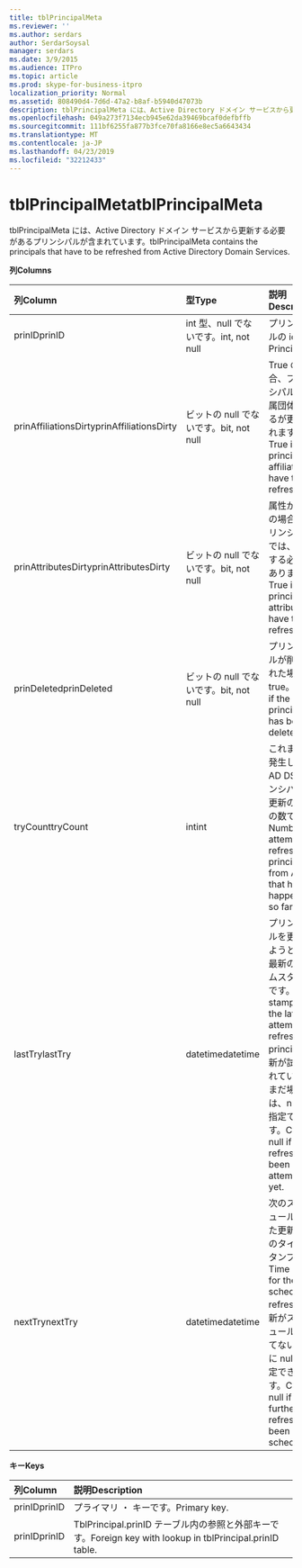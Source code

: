 ```yaml
---
title: tblPrincipalMeta
ms.reviewer: ''
ms.author: serdars
author: SerdarSoysal
manager: serdars
ms.date: 3/9/2015
ms.audience: ITPro
ms.topic: article
ms.prod: skype-for-business-itpro
localization_priority: Normal
ms.assetid: 808490d4-7d6d-47a2-b8af-b5940d47073b
description: tblPrincipalMeta には、Active Directory ドメイン サービスから更新する必要があるプリンシパルが含まれています。
ms.openlocfilehash: 049a273f7134ecb945e62da39469bcaf0defbffb
ms.sourcegitcommit: 111bf6255fa877b3fce70fa8166e8ec5a6643434
ms.translationtype: MT
ms.contentlocale: ja-JP
ms.lasthandoff: 04/23/2019
ms.locfileid: "32212433"
---
```

# <a name="tblprincipalmeta"></a><span data-ttu-id="96c33-103">tblPrincipalMeta</span><span class="sxs-lookup"><span data-stu-id="96c33-103">tblPrincipalMeta</span></span>
 
<span data-ttu-id="96c33-104">tblPrincipalMeta には、Active Directory ドメイン サービスから更新する必要があるプリンシパルが含まれています。</span><span class="sxs-lookup"><span data-stu-id="96c33-104">tblPrincipalMeta contains the principals that have to be refreshed from Active Directory Domain Services.</span></span>
  
<span data-ttu-id="96c33-105">**列**</span><span class="sxs-lookup"><span data-stu-id="96c33-105">**Columns**</span></span>

|<span data-ttu-id="96c33-106">**列**</span><span class="sxs-lookup"><span data-stu-id="96c33-106">**Column**</span></span>|<span data-ttu-id="96c33-107">**型**</span><span class="sxs-lookup"><span data-stu-id="96c33-107">**Type**</span></span>|<span data-ttu-id="96c33-108">**説明**</span><span class="sxs-lookup"><span data-stu-id="96c33-108">**Description**</span></span>|
|:-----|:-----|:-----|
|<span data-ttu-id="96c33-109">prinID</span><span class="sxs-lookup"><span data-stu-id="96c33-109">prinID</span></span>  <br/> |<span data-ttu-id="96c33-110">int 型、null でないです。</span><span class="sxs-lookup"><span data-stu-id="96c33-110">int, not null</span></span>  <br/> |<span data-ttu-id="96c33-111">プリンシパルの id。</span><span class="sxs-lookup"><span data-stu-id="96c33-111">Principal ID.</span></span>  <br/> |
|<span data-ttu-id="96c33-112">prinAffiliationsDirty</span><span class="sxs-lookup"><span data-stu-id="96c33-112">prinAffiliationsDirty</span></span>  <br/> |<span data-ttu-id="96c33-113">ビットの null でないです。</span><span class="sxs-lookup"><span data-stu-id="96c33-113">bit, not null</span></span>  <br/> |<span data-ttu-id="96c33-114">True の場合、プリンシパルの所属団体があるが更新されます。</span><span class="sxs-lookup"><span data-stu-id="96c33-114">True if principal affiliations have to be refreshed.</span></span>  <br/> |
|<span data-ttu-id="96c33-115">prinAttributesDirty</span><span class="sxs-lookup"><span data-stu-id="96c33-115">prinAttributesDirty</span></span>  <br/> |<span data-ttu-id="96c33-116">ビットの null でないです。</span><span class="sxs-lookup"><span data-stu-id="96c33-116">bit, not null</span></span>  <br/> |<span data-ttu-id="96c33-117">属性が true の場合、プリンシパルでは、更新する必要があります。</span><span class="sxs-lookup"><span data-stu-id="96c33-117">True if principal attributes have to be refreshed.</span></span>  <br/> |
|<span data-ttu-id="96c33-118">prinDeleted</span><span class="sxs-lookup"><span data-stu-id="96c33-118">prinDeleted</span></span>  <br/> |<span data-ttu-id="96c33-119">ビットの null でないです。</span><span class="sxs-lookup"><span data-stu-id="96c33-119">bit, not null</span></span>  <br/> |<span data-ttu-id="96c33-120">プリンシパルが削除された場合は true。</span><span class="sxs-lookup"><span data-stu-id="96c33-120">True if the principal has been deleted.</span></span>  <br/> |
|<span data-ttu-id="96c33-121">tryCount</span><span class="sxs-lookup"><span data-stu-id="96c33-121">tryCount</span></span>  <br/> |<span data-ttu-id="96c33-122">int</span><span class="sxs-lookup"><span data-stu-id="96c33-122">int</span></span>  <br/> |<span data-ttu-id="96c33-123">これまでに発生した AD DS プリンシパルの更新の試行の数です。</span><span class="sxs-lookup"><span data-stu-id="96c33-123">Number of attempts to refresh the principal from AD DS that have happened so far.</span></span>  <br/> |
|<span data-ttu-id="96c33-124">lastTry</span><span class="sxs-lookup"><span data-stu-id="96c33-124">lastTry</span></span>  <br/> |<span data-ttu-id="96c33-125">datetime</span><span class="sxs-lookup"><span data-stu-id="96c33-125">datetime</span></span>  <br/> |<span data-ttu-id="96c33-126">プリンシパルを更新しようとして最新のタイムスタンプです。</span><span class="sxs-lookup"><span data-stu-id="96c33-126">Time stamp from the latest attempt to refresh the principal.</span></span> <span data-ttu-id="96c33-127">更新が試行されていないまだ場合は、null を指定できます。</span><span class="sxs-lookup"><span data-stu-id="96c33-127">Can be null if no refresh has been attempted yet.</span></span>  <br/> |
|<span data-ttu-id="96c33-128">nextTry</span><span class="sxs-lookup"><span data-stu-id="96c33-128">nextTry</span></span>  <br/> |<span data-ttu-id="96c33-129">datetime</span><span class="sxs-lookup"><span data-stu-id="96c33-129">datetime</span></span>  <br/> |<span data-ttu-id="96c33-130">次のスケジュールされた更新時刻のタイムスタンプ。</span><span class="sxs-lookup"><span data-stu-id="96c33-130">Time stamp for the next scheduled refresh.</span></span> <span data-ttu-id="96c33-131">更新がスケジュールされてない場合に null を指定できます。</span><span class="sxs-lookup"><span data-stu-id="96c33-131">Can be null if no further refresh has been scheduled.</span></span>  <br/> |
   
<span data-ttu-id="96c33-132">**キー**</span><span class="sxs-lookup"><span data-stu-id="96c33-132">**Keys**</span></span>

|<span data-ttu-id="96c33-133">**列**</span><span class="sxs-lookup"><span data-stu-id="96c33-133">**Column**</span></span>|<span data-ttu-id="96c33-134">**説明**</span><span class="sxs-lookup"><span data-stu-id="96c33-134">**Description**</span></span>|
|:-----|:-----|
|<span data-ttu-id="96c33-135">prinID</span><span class="sxs-lookup"><span data-stu-id="96c33-135">prinID</span></span>  <br/> |<span data-ttu-id="96c33-136">プライマリ ・ キーです。</span><span class="sxs-lookup"><span data-stu-id="96c33-136">Primary key.</span></span>  <br/> |
|<span data-ttu-id="96c33-137">prinID</span><span class="sxs-lookup"><span data-stu-id="96c33-137">prinID</span></span>  <br/> |<span data-ttu-id="96c33-138">TblPrincipal.prinID テーブル内の参照と外部キーです。</span><span class="sxs-lookup"><span data-stu-id="96c33-138">Foreign key with lookup in tblPrincipal.prinID table.</span></span>  <br/> |
   


